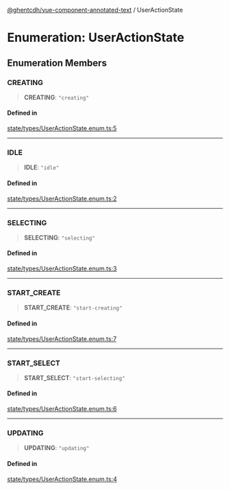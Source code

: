 [@ghentcdh/vue-component-annotated-text](../globals.md) / UserActionState

# Enumeration: UserActionState

## Enumeration Members

### CREATING

> **CREATING**: `"creating"`

#### Defined in

[state/types/UserActionState.enum.ts:5](https://github.com/GhentCDH/vue_component_annotated_text/blob/c33c7c7591dc479e1a58c4c5d7095b115973c87c/src/state/types/UserActionState.enum.ts#L5)

***

### IDLE

> **IDLE**: `"idle"`

#### Defined in

[state/types/UserActionState.enum.ts:2](https://github.com/GhentCDH/vue_component_annotated_text/blob/c33c7c7591dc479e1a58c4c5d7095b115973c87c/src/state/types/UserActionState.enum.ts#L2)

***

### SELECTING

> **SELECTING**: `"selecting"`

#### Defined in

[state/types/UserActionState.enum.ts:3](https://github.com/GhentCDH/vue_component_annotated_text/blob/c33c7c7591dc479e1a58c4c5d7095b115973c87c/src/state/types/UserActionState.enum.ts#L3)

***

### START\_CREATE

> **START\_CREATE**: `"start-creating"`

#### Defined in

[state/types/UserActionState.enum.ts:7](https://github.com/GhentCDH/vue_component_annotated_text/blob/c33c7c7591dc479e1a58c4c5d7095b115973c87c/src/state/types/UserActionState.enum.ts#L7)

***

### START\_SELECT

> **START\_SELECT**: `"start-selecting"`

#### Defined in

[state/types/UserActionState.enum.ts:6](https://github.com/GhentCDH/vue_component_annotated_text/blob/c33c7c7591dc479e1a58c4c5d7095b115973c87c/src/state/types/UserActionState.enum.ts#L6)

***

### UPDATING

> **UPDATING**: `"updating"`

#### Defined in

[state/types/UserActionState.enum.ts:4](https://github.com/GhentCDH/vue_component_annotated_text/blob/c33c7c7591dc479e1a58c4c5d7095b115973c87c/src/state/types/UserActionState.enum.ts#L4)
